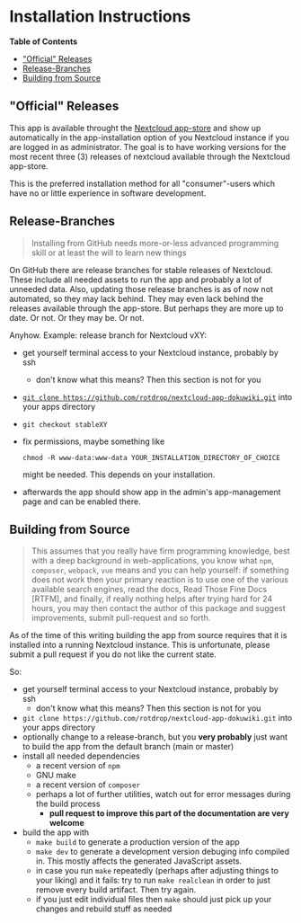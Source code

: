 # Installation Instructions

<!-- markdown-toc start - Don't edit this section. Run M-x markdown-toc-refresh-toc -->
**Table of Contents**

- ["Official" Releases](#official-releases)
- [Release-Branches](#release-branches)
- [Building from Source](#building-from-source)

<!-- markdown-toc end -->


## "Official" Releases

This app is available throught the
[Nextcloud app-store](https://apps.nextcloud.com/apps/dokuwiki)
and show up automatically in the app-installation option of you
Nextcloud instance if you are logged in as administrator. The goal is
to have working versions for the most recent three (3) releases of
nextcloud available through the Nextcloud app-store.

This is the preferred installation method for all "consumer"-users
which have no or little experience in software development.

## Release-Branches

> Installing from GitHub needs more-or-less advanced programming skill
> or at least the will to learn new things

On GitHub there are release branches for stable releases of
Nextcloud. These include all needed assets to run the app and probably
a lot of unneeded data. Also, updating those release branches is as of
now not automated, so they may lack behind. They may even lack behind
the releases available through the app-store. But perhaps they are
more up to date. Or not. Or they may be. Or not.

Anyhow. Example: release branch for Nextcloud vXY:

- get yourself terminal access to your Nextcloud instance, probably by ssh
  - don't know what this means? Then this section is not for you
- [`git clone https://github.com/rotdrop/nextcloud-app-dokuwiki.git`](https://github.com/rotdrop/nextcloud-app-dokuwiki.git) into your apps directory
- `git checkout stableXY`
- fix permissions, maybe something like

  `chmod -R www-data:www-data YOUR_INSTALLATION_DIRECTORY_OF_CHOICE`

  might be needed. This depends on your installation.
- afterwards the app should show app in the admin's app-management
  page and can be enabled there.

## Building from Source

> This assumes that you really have firm programming knowledge, best
> with a deep background in web-applications, you know what `npm`,
> `composer`, `webpack`, `vue` means and you can help yourself: if
> something does not work then your primary reaction is to use one of
> the various available search engines, read the docs, Read Those Fine
> Docs [RTFM], and finally, if really nothing helps after trying hard
> for 24 hours, you may then contact the author of this package and
> suggest improvements, submit pull-request and so forth.

As of the time of this writing building the app from source requires
that it is installed into a running Nextcloud instance. This is
unfortunate, please submit a pull request if you do not like the
current state.

So:

- get yourself terminal access to your Nextcloud instance, probably by ssh
  - don't know what this means? Then this section is not for you
- `git clone https://github.com/rotdrop/nextcloud-app-dokuwiki.git` into your apps directory
- optionally change to a release-branch, but you **very probably**
  just want to build the app from the default branch (main or master)
- install all needed dependencies
  - a recent version of `npm`
  - GNU make
  - a recent version of `composer`
  - perhaps a lot of further utilities, watch out for error messages during the build process
    - **pull request to improve this part of the documentation are very welcome**
- build the app with
  - `make build` to generate a production version of the app
  - `make dev` to generate a development version debuging info
    compiled in. This mostly affects the generated JavaScript assets.
  - in case you run `make` repeatedly (perhaps after adjusting things
    to your liking) and it fails: try to run `make realclean` in order
    to just remove every build artifact. Then try again.
  - if you just edit individual files then `make` should just pick up
    your changes and rebuild stuff as needed
